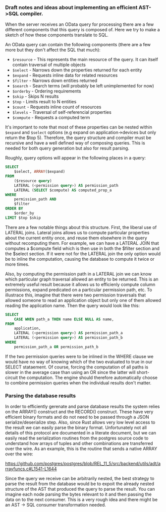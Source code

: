 ### Draft notes and ideas about implementing an efficient AST-\>SQL compiler.

When the server receives an OData query for processing there are a few
different components that this query is composed of. Here we try to make a
sketch of how these components translate to SQL.

An OData query can contain the following components (there are a few more but
they don't affect the SQL that much):

* `$resource` - This represents the main resource of the query. It can itself
  contain traversal of multiple objects
* `$select` - Narrows down the properties returned for each entity
* `$expand` - Requests inline data for related resources
* `$filter` - Narrows down entities returned
* `$search` - Search terms (will probably be left unimplemented for now)
* `$orderby` - Ordering requirements
* `$skip` - Skips N results
* `$top` - Limits result to N entities
* `$count` - Requests inline count of resources
* `$levels` - Traversal of self-referencial properties
* `$compute` - Requests a computed term

It's important to note that most of these properties can be nested within
`$expand` and `$select` options (e.g expand on application->devices but only
return the $top 5). Therefore, the query structure and compiler must be
recursive and have a well defined way of composing queries. This is needed for
both query generation but also for result parsing.

Roughly, query options will appear in the following places in a query:

```sql
SELECT
	$select, ARRAY($expand)
FROM
	($resource query)
	LATERAL (<permission query>) AS permission_path
	LATERAL (SELECT $compute) AS computed_prop_a
WHERE
	permission_path AND
	$filter
ORDER BY
	$order_by
LIMIT $top $skip
```

There are a few notable things about this structure. First, the liberal use of
LATERAL joins. Lateral joins allows us to compute particular properties about
the current entity once, and reuse them elsewhere in the query without
recomputing them. For example, we can have a LATERAL JOIN that computes a
$compute field which is then use in both the $filter section and the $select
section. If it were not for the LATERAL join the only option would be to inline
the computation, causing the database to compute it twice or more times.

Also, by computing the permission path in a LATERAL join we can know which
particular graph traversal allowed an entity to be returned. This is an
extremely useful result because it allows us to efficienly compute column
permissions, expand predicated on a particular permission path, etc. To
illustrace this, imagine that there were two permission traversals that allowed
someone to read an application object but only one of them allowed reading the
application name. Then the query would look like this:

```sql
SELECT
	CASE WHEN path_a THEN name ELSE NULL AS name,
FROM
	application,
	LATERAL (<permission query>) AS permission_path_a
	LATERAL (<permission query>) AS permission_path_b
WHERE
	permission_path_a OR permission_path_b
```

If the two permission queries were to be inlined in the WHERE clause we would
have no way of knowing which of the two evaluated to true in our SELECT
stataement. Of course, forcing the computation of all paths is slower in the
average case than using an OR since the latter will short-circuit the
computation. The engine should therefore automatically choose to combine
permission queries when the individual results don't matter.

### Parsing the database results

In order to efficiently gerenate and parse database results the system relies
on the ARRAY() construct and the RECORD() construct. These have very efficient
binary formats and do not need to be passed through a JSON
serialize/deserialize step. Also, since Rust allows very low level access to
the result we can easily parse the binary format. Unfortunately not all details
of this protocol are documented in a literate document, but we can easily read
the serialization routines from the postgres source code to understand how
arrays of tuples and other combinations are transferred over the wire. As an
example, this is the routine that sends a native ARRAY over the wire:

https://github.com/postgres/postgres/blob/REL_11_5/src/backend/utils/adt/arrayfuncs.c#L1541-L1644

Since the query we receive can be arbitrarily nested, the best strategy to
parse the result from the database would be to expoit the already nested
structure of the AST that produced the query to parse the result. You can
imagine each node parsing the bytes relevant to it and then passing the data on
to the next consumer. This is a very rough idea and there might be an AST ->
SQL consumer transformation needed.
